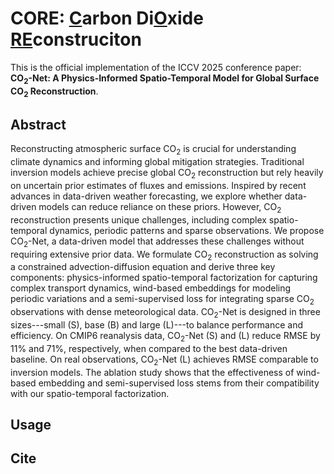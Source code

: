 # CORE: <u>C</u>arbon Di<u>O</u>xide <u>RE</u>construciton
This is the official implementation of the ICCV 2025 conference paper: **$\text{CO}_2$-Net: A Physics-Informed Spatio-Temporal Model for Global Surface $\text{CO}_2$ Reconstruction**.
## Abstract
Reconstructing atmospheric surface $\text{CO}_2$ is crucial for understanding climate dynamics and informing global mitigation strategies. Traditional inversion models achieve precise global $\text{CO}_2$ reconstruction but rely heavily on uncertain prior estimates of fluxes and emissions. Inspired by recent advances in data-driven weather forecasting, we explore whether data-driven models can reduce reliance on these priors. However, $\text{CO}_2$ reconstruction presents unique challenges, including complex spatio-temporal dynamics, periodic patterns and sparse observations. We propose $\text{CO}_2$-Net, a data-driven model that addresses these challenges without requiring extensive prior data. We formulate $\text{CO}_2$ reconstruction as solving a constrained advection-diffusion equation and derive three key components: physics-informed spatio-temporal factorization for capturing complex transport dynamics, wind-based embeddings for modeling periodic variations and a semi-supervised loss for integrating sparse $\text{CO}_2$ observations with dense meteorological data. $\text{CO}_2$-Net is designed in three sizes---small (S), base (B) and large (L)---to balance performance and efficiency. On CMIP6 reanalysis data, $\text{CO}_2$-Net (S) and (L) reduce RMSE by 11\% and 71\%, respectively, when compared to the best data-driven baseline. On real observations, $\text{CO}_2$-Net (L) achieves RMSE comparable to inversion models. The ablation study shows that the effectiveness of wind-based embedding and semi-supervised loss stems from their compatibility with our spatio-temporal factorization.

## Usage

## Cite

